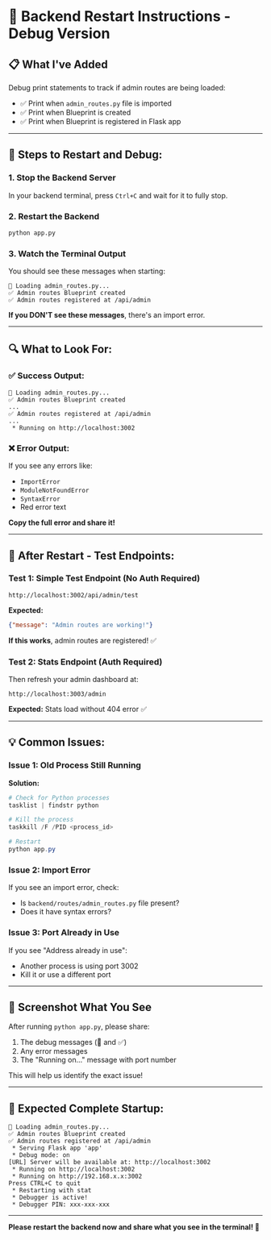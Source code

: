 # 🔄 Backend Restart Instructions - Debug Version

## 📋 What I've Added

Debug print statements to track if admin routes are being loaded:
- ✅ Print when `admin_routes.py` file is imported
- ✅ Print when Blueprint is created
- ✅ Print when Blueprint is registered in Flask app

---

## 🚀 Steps to Restart and Debug:

### 1. Stop the Backend Server
In your backend terminal, press `Ctrl+C` and wait for it to fully stop.

### 2. Restart the Backend
```bash
python app.py
```

### 3. Watch the Terminal Output

You should see these messages when starting:
```
🔵 Loading admin_routes.py...
✅ Admin routes Blueprint created
✅ Admin routes registered at /api/admin
```

**If you DON'T see these messages**, there's an import error.

---

## 🔍 What to Look For:

### ✅ Success Output:
```
🔵 Loading admin_routes.py...
✅ Admin routes Blueprint created
...
✅ Admin routes registered at /api/admin
...
 * Running on http://localhost:3002
```

### ❌ Error Output:
If you see any errors like:
- `ImportError`
- `ModuleNotFoundError`
- `SyntaxError`
- Red error text

**Copy the full error and share it!**

---

## 🧪 After Restart - Test Endpoints:

### Test 1: Simple Test Endpoint (No Auth Required)
```
http://localhost:3002/api/admin/test
```

**Expected:** 
```json
{"message": "Admin routes are working!"}
```

**If this works**, admin routes are registered! ✅

### Test 2: Stats Endpoint (Auth Required)
Then refresh your admin dashboard at:
```
http://localhost:3003/admin
```

**Expected:** Stats load without 404 error ✅

---

## 💡 Common Issues:

### Issue 1: Old Process Still Running
**Solution:**
```powershell
# Check for Python processes
tasklist | findstr python

# Kill the process
taskkill /F /PID <process_id>

# Restart
python app.py
```

### Issue 2: Import Error
If you see an import error, check:
- Is `backend/routes/admin_routes.py` file present?
- Does it have syntax errors?

### Issue 3: Port Already in Use
If you see "Address already in use":
- Another process is using port 3002
- Kill it or use a different port

---

## 📸 Screenshot What You See

After running `python app.py`, please share:
1. The debug messages (🔵 and ✅)
2. Any error messages
3. The "Running on..." message with port number

This will help us identify the exact issue!

---

## 🎯 Expected Complete Startup:

```
🔵 Loading admin_routes.py...
✅ Admin routes Blueprint created
✅ Admin routes registered at /api/admin
 * Serving Flask app 'app'
 * Debug mode: on
[URL] Server will be available at: http://localhost:3002
 * Running on http://localhost:3002
 * Running on http://192.168.x.x:3002
Press CTRL+C to quit
 * Restarting with stat
 * Debugger is active!
 * Debugger PIN: xxx-xxx-xxx
```

---

**Please restart the backend now and share what you see in the terminal! 🚀**

